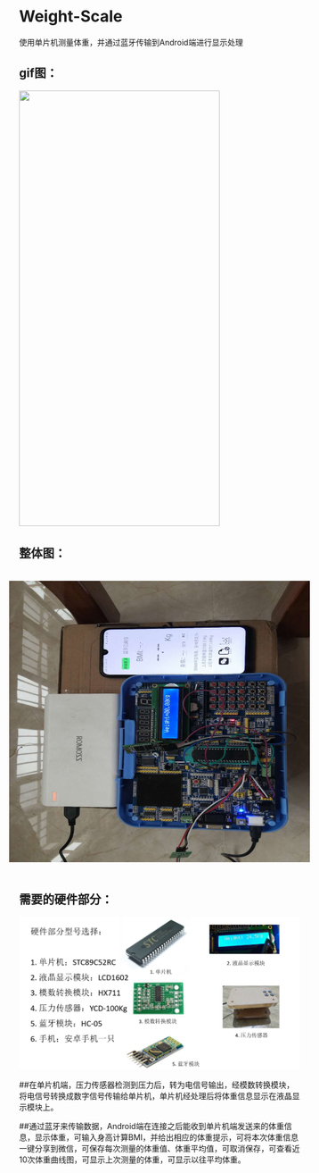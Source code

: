 # Weight-Scale
使用单片机测量体重，并通过蓝牙传输到Android端进行显示处理

gif图：
------

<img src="picture/1.gif"  width="360"  height = "780" />

整体图：
--------

<img src="picture/2.jpg" width="720"  height = "540"  style="transform:rotate(270deg);">

需要的硬件部分：
-----------------

![](picture/3.jpg)





##在单片机端，压力传感器检测到压力后，转为电信号输出，经模数转换模块，将电信号转换成数字信号传输给单片机，单片机经处理后将体重信息显示在液晶显示模块上。

##通过蓝牙来传输数据，Android端在连接之后能收到单片机端发送来的体重信息，显示体重，可输入身高计算BMI，并给出相应的体重提示，可将本次体重信息一键分享到微信，可保存每次测量的体重值、体重平均值，可取消保存，可查看近10次体重曲线图，可显示上次测量的体重，可显示以往平均体重。

